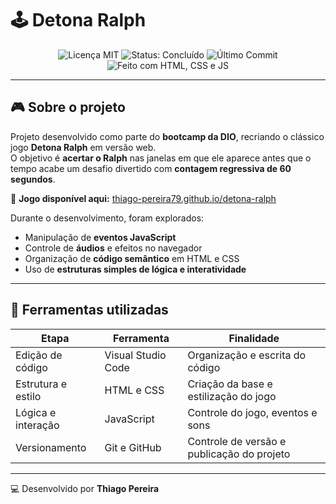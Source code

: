# 🕹️ Detona Ralph

<p align="center">
  <img src="https://img.shields.io/badge/License-MIT-yellow.svg" alt="Licença MIT"/>
  <img src="https://img.shields.io/badge/status-concluído-brightgreen" alt="Status: Concluído"/>
  <img src="https://img.shields.io/github/last-commit/thiago-pereira79/detona-ralph?color=blue&label=último%20commit" alt="Último Commit"/>
  <img src="https://img.shields.io/badge/feito%20com-HTML%20%26%20CSS%20%26%20JS-orange" alt="Feito com HTML, CSS e JS"/>
</p>

---

## 🎮 Sobre o projeto

Projeto desenvolvido como parte do **bootcamp da DIO**, recriando o clássico jogo **Detona Ralph** em versão web.  
O objetivo é **acertar o Ralph** nas janelas em que ele aparece antes que o tempo acabe um desafio divertido com **contagem regressiva de 60 segundos**.

🎯 **Jogo disponível aqui:** [thiago-pereira79.github.io/detona-ralph](https://thiago-pereira79.github.io/detona-ralph/)

Durante o desenvolvimento, foram explorados:
- Manipulação de **eventos JavaScript**
- Controle de **áudios** e efeitos no navegador
- Organização de **código semântico** em HTML e CSS
- Uso de **estruturas simples de lógica e interatividade**

---

## 🧠 Ferramentas utilizadas

| Etapa | Ferramenta | Finalidade |
|-------|-------------|------------|
| Edição de código | Visual Studio Code | Organização e escrita do código |
| Estrutura e estilo | HTML e CSS | Criação da base e estilização do jogo |
| Lógica e interação | JavaScript | Controle do jogo, eventos e sons |
| Versionamento | Git e GitHub | Controle de versão e publicação do projeto |

---

💻 Desenvolvido por **Thiago Pereira**
